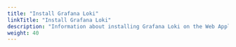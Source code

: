 ```yaml
---
title: "Install Grafana Loki"
linkTitle: "Install Grafana Loki"
description: "Information about installing Grafana Loki on the Web Application Server."
weight: 40
---
```

